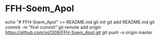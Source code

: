# FFH-Soem_Apol
echo "# FFH-Soem_Apol" >> README.md
git init
git add README.md
git commit -m "first commit"
git remote add origin https://github.com/sg1309/FFH-Soem_Apol.git
git push -u origin master
